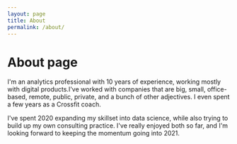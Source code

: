 ```yaml
---
layout: page
title: About
permalink: /about/
---
```

# About page

I'm an analytics professional with 10 years of experience, working mostly with digital products.I've worked with companies that are big, small, office-based, remote, public, private, and a bunch of other adjectives. I even spent a few years as a Crossfit coach.

I've spent 2020 expanding my skillset into data science, while also trying to build up my own consulting practice. I've really enjoyed both so far, and I'm looking forward to keeping the momentum going into 2021.
